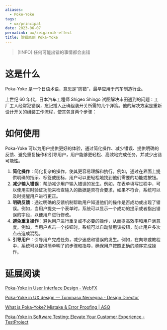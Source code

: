 ```yaml
---
aliases:
  - Poke-Yoke
tags:
  - ux/principal
date: 2023-06-07
permalink: ux/zeigarnik-effect
title: 防错原则 Poka-Yoke
---
```

>[!INFO] 任何可能出错的事情都会出错

# 这是什么

Poka-Yoke 是一个日语术语，意思是“防错”，最早应用于汽车制造行业。

上世纪 60 年代，日本汽车工程师 Shigeo Shingo 试图解决丰田遇到的问题：工厂工人经常犯错误，忘记插入正确组装开关所需的几个弹簧。他的解决方案是重新设计开关的组装工作流程，使其包含两个步骤：

# 如何使用

Poka-Yoke 可以为用户提供更好的体验，通过简化操作、减少错误、提供明确的反馈、避免重复操作和引导用户，用户能够更轻松、高效地完成任务，并减少出错可能性。

1. **简化操作**：简化复杂的操作，使其更容易理解和执行。例如，通过在界面上提供明确的指示、标签或图标，用户可以更轻松地找到他们需要的功能或按钮。
2. **减少输入错误**：帮助减少用户输入错误的发生。例如，在表单填写过程中，可以使用实时验证功能来检查输入的数据是否符合要求，如果不符合，系统可以及时提醒用户进行更正。
3. **明确反馈**：通过明确的反馈机制帮助用户知道他们的操作是否成功或出现了错误。例如，当用户提交一个表单时，系统可以显示一个成功的提示或者指出错误的字段，以便用户进行修改。
4. **避免重复操作**：避免用户进行重复或不必要的操作，从而提高效率和用户满意度。例如，当用户点击一个按钮时，系统可以自动禁用该按钮，防止用户多次点击造成混乱。
5. **引导用户**：引导用户完成任务，减少迷惑和错误的发生。例如，在向导或教程中，系统可以提供简单明了的步骤和指导，确保用户按照正确的顺序完成操作。


# 延展阅读

[Poka-Yoke in User Interface Design - WebFX](https://www.webfx.com/blog/web-design/poka-yoke-ui-design/)

[Poka-Yoke in UX design — Tommaso Nervegna - Design Director](https://www.tommasonervegna.com/blog/2014/4/1/poka-yoke-in-ux-design)

[What is Poka-Yoke? Mistake & Error Proofing | ASQ](https://asq.org/quality-resources/mistake-proofing)

[Poka-Yoke in Software Testing: Elevate Your Customer Experience - TestProject](https://blog.testproject.io/2021/06/30/poka-yoke-in-software-testing-elevate-customer-experience/)